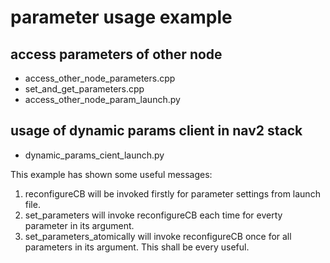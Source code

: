 # parameter usage example

## access parameters of other node

- access_other_node_parameters.cpp
- set_and_get_parameters.cpp
- access_other_node_param_launch.py

## usage of dynamic params client in nav2 stack

- dynamic_params_cient_launch.py

This example has shown some useful messages:

1. reconfigureCB will be invoked firstly for parameter settings from launch file.
2. set_parameters will invoke reconfigureCB each time for everty parameter in its argument.
3. set_parameters_atomically will invoke reconfigureCB once for all parameters in its argument. This shall be every useful.
